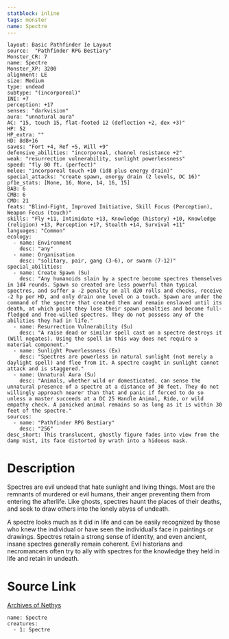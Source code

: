 ```yaml
---
statblock: inline
tags: monster
name: Spectre
---
```

```statblock
layout: Basic Pathfinder 1e Layout
source:  "Pathfinder RPG Bestiary"
Monster_CR: 7
name: Spectre
Monster_XP: 3200
alignment: LE
size: Medium
type: undead
subtype: "(incorporeal)"
INI: +7
perception: +17
senses: "darkvision"
aura: "unnatural aura"
AC: "15, touch 15, flat-footed 12 (deflection +2, dex +3)"
HP: 52
HP_extra: ""
HD: 8d8+16
saves: "Fort +4, Ref +5, Will +9"
defensive_abilities: "incorporeal, channel resistance +2"
weak: "resurrection vulnerability, sunlight powerlessness"
speed: "fly 80 ft. (perfect)"
melee: "incorporeal touch +10 (1d8 plus energy drain)"
special_attacks: "create spawn, energy drain (2 levels, DC 16)"
pf1e_stats: [None, 16, None, 14, 16, 15]
BAB: 6
CMB: 6
CMD: 21
feats: "Blind-Fight, Improved Initiative, Skill Focus (Perception), Weapon Focus (touch)"
skills: "Fly +11, Intimidate +13, Knowledge (history) +10, Knowledge (religion) +13, Perception +17, Stealth +14, Survival +11"
languages: "Common"
ecology:
  - name: Environment
    desc: "any"
  - name: Organisation
    desc: "solitary, pair, gang (3-6), or swarm (7-12)"
special_abilities:
  - name: Create Spawn (Su)
    desc: "Any humanoids slain by a spectre become spectres themselves in 1d4 rounds. Spawn so created are less powerful than typical spectres, and suffer a -2 penalty on all d20 rolls and checks, receive -2 hp per HD, and only drain one level on a touch. Spawn are under the command of the spectre that created them and remain enslaved until its death, at which point they lose their spawn penalties and become full-fledged and free-willed spectres. They do not possess any of the abilities they had in life."
  - name: Resurrection Vulnerability (Su)
    desc: "A raise dead or similar spell cast on a spectre destroys it (Will negates). Using the spell in this way does not require a material component."
  - name: Sunlight Powerlessness (Ex)
    desc: "Spectres are powerless in natural sunlight (not merely a daylight spell) and flee from it. A spectre caught in sunlight cannot attack and is staggered."
  - name: Unnatural Aura (Su)
    desc: "Animals, whether wild or domesticated, can sense the unnatural presence of a spectre at a distance of 30 feet. They do not willingly approach nearer than that and panic if forced to do so unless a master succeeds at a DC 25 Handle Animal, Ride, or wild empathy check. A panicked animal remains so as long as it is within 30 feet of the spectre."
sources:
  - name: "Pathfinder RPG Bestiary"
    desc: "256"
desc_short: This translucent, ghostly figure fades into view from the damp mist, its face distorted by wrath into a hideous mask.
```
# Description
Spectres are evil undead that hate sunlight and living things. Most are the remnants of murdered or evil humans, their anger preventing them from entering the afterlife. Like ghosts, spectres haunt the places of their deaths, and seek to draw others into the lonely abyss of undeath.

A spectre looks much as it did in life and can be easily recognized by those who knew the individual or have seen the individual’s face in paintings or drawings. Spectres retain a strong sense of identity, and even ancient, insane spectres generally remain coherent. Evil historians and necromancers often try to ally with spectres for the knowledge they held in life and retain in undeath.
# Source Link
[Archives of Nethys](https://aonprd.com/MonsterDisplay.aspx?ItemName=Spectre)
```encounter-table
name: Spectre
creatures:
  - 1: Spectre
```
